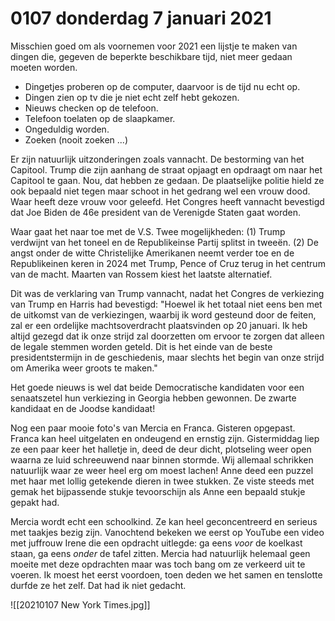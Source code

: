 # 0107 donderdag 7 januari 2021
Misschien goed om als voornemen voor 2021 een lijstje te maken van dingen die, gegeven de beperkte beschikbare tijd, niet meer gedaan moeten worden. 

* Dingetjes proberen op de computer, daarvoor is de tijd nu echt op.
* Dingen zien op tv die je niet echt zelf hebt gekozen.
* Nieuws checken op de telefoon.
* Telefoon toelaten op de slaapkamer. 
* Ongeduldig worden. 
* Zoeken (nooit zoeken ...)

Er zijn natuurlijk uitzonderingen zoals vannacht. De bestorming van het Capitool. Trump die zijn aanhang de straat opjaagt en opdraagt om naar het Capitool te gaan. Nou, dat hebben ze gedaan. De plaatselijke politie hield ze ook bepaald niet tegen maar schoot in het gedrang wel een vrouw dood. Waar heeft deze vrouw voor geleefd. Het Congres heeft vannacht bevestigd dat Joe Biden de 46e president van de Verenigde Staten gaat worden. 

Waar gaat het naar toe met de V.S. Twee mogelijkheden: (1) Trump verdwijnt van het toneel en de Republikeinse Partij splitst in tweeën. (2) De angst onder de witte Christelijke Amerikanen neemt verder toe en de Republikeinen keren in 2024 met Trump, Pence of Cruz terug in het centrum van de macht. Maarten van Rossem kiest het laatste alternatief. 

Dit was de verklaring van Trump vannacht, nadat het Congres de verkiezing van Trump en Harris had bevestigd: "Hoewel ik het totaal niet eens ben met de uitkomst van de verkiezingen, waarbij ik word gesteund door de feiten, zal er een ordelijke machtsoverdracht plaatsvinden op 20 januari. Ik heb altijd gezegd dat ik onze strijd zal doorzetten om ervoor te zorgen dat alleen de legale stemmen worden geteld. Dit is het einde van de beste presidentstermijn in de geschiedenis, maar slechts het begin van onze strijd om Amerika weer groots te maken."

Het goede nieuws is wel dat beide Democratische kandidaten voor een senaatszetel hun verkiezing in Georgia hebben gewonnen. De zwarte kandidaat en de Joodse kandidaat!

Nog een paar mooie foto's van Mercia en Franca. Gisteren opgepast. Franca kan heel uitgelaten en ondeugend en ernstig zijn. Gistermiddag liep ze een paar keer het halletje in, deed de deur dicht, plotseling weer open waarna ze luid schreeuwend naar binnen stormde. Wij allemaal schrikken natuurlijk waar ze weer heel erg om moest lachen! Anne deed een puzzel met haar met lollig getekende dieren in twee stukken. Ze viste steeds met gemak het bijpassende stukje tevoorschijn als Anne een bepaald stukje gepakt had. 

Mercia wordt echt een schoolkind. Ze kan heel geconcentreerd en serieus met taakjes bezig zijn. Vanochtend bekeken we eerst op YouTube een video met juffrouw Irene die een opdracht uitlegde: ga eens *voor* de koelkast staan, ga eens *onder* de tafel zitten. Mercia had natuurlijk helemaal geen moeite met deze opdrachten maar was toch bang om ze verkeerd uit te voeren. Ik moest het eerst voordoen, toen deden we het samen en tenslotte durfde ze het zelf. Dat had ik niet gedacht.

![[20210107 New York Times.jpg]]

